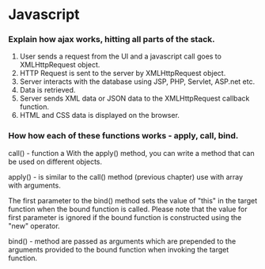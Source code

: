 # Javascript

### Explain how ajax works, hitting all parts of the stack.

1. User sends a request from the UI and a javascript call goes to XMLHttpRequest object.
2. HTTP Request is sent to the server by XMLHttpRequest object.
3. Server interacts with the database using JSP, PHP, Servlet, ASP.net etc.
4. Data is retrieved.
5. Server sends XML data or JSON data to the XMLHttpRequest callback function.
6. HTML and CSS data is displayed on the browser.

### How how each of these functions works - apply, call, bind.

call() - function a
With the apply() method, you can write a method that can be used on different objects.

apply() - is similar to the call() method (previous chapter) use with array with arguments.

The first parameter to the bind() method sets the value of "this" in the target function when the bound function is called. Please note that the value for first parameter is ignored if the bound function is constructed using the "new" operator.

bind() -  method are passed as arguments which are prepended to the arguments provided to the bound function when invoking the target function.

